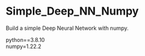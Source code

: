 # Simple_Deep_NN_Numpy
Build a simple Deep Neural Network with numpy.

python==3.8.10  
numpy=1.22.2
